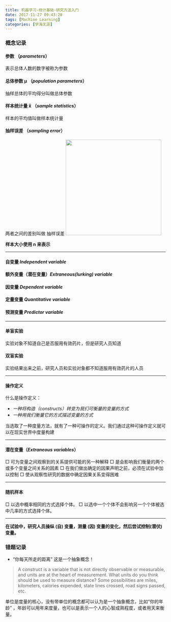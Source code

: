 ```yaml
---
title: 机器学习-统计基础-研究方法入门
date: 2017-11-27 09:43:20
tags: [Machine Learning]
categories: [学海无涯]
---
```


### 概念记录

#### 参数 （*parameters*）
表示总体人数的数字被称为参数


####  总体参数  μ （*population parameters*）
抽样总体的平均得分叫做总体参数


#### 样本统计量 x̅ （*sample statistic*s）
样本的平均值叫做样本统计量

<!--more-->
#### 抽样误差 （*sampling error*）

两者之间的差别叫做 抽样误差
<img src="http://qiniu.huyangjie.cn/article/img/sampling_error.jpg" width="300px">

__样本大小使用 n 来表示__

--- 
#### 自变量 _Independent variable_
#### 额外变量（潜在变量）_Extraneous(lurking) variable_
#### 因变量 _Dependent variable_
#### 定量变量 _Quantitative variable_
#### 预测变量 _Predictor variable_

---
#### 单盲实验 
实验对象不知道自己是否服用有效药片，但是研究人员知道

#### 双盲实验
实验结果出来之前，研究人员和实验对象都不知道服用有效药片的人员

--- 
#### 操作定义
什么是操作定义：
* _一种将构造（constructs）转变为我们可衡量的变量的方式_
* _一种用我们衡量它的方式描述变量的方式_

 当选取了一种度量方法，就有了一种可操作的定义。我们通过这种可操作定义就可以在现实世界中度量构建
 
 ---
#### 潜在变量（_Extraneous variables_）
 □ 可为变量之间观察到的关系提供可能的另一种解释
□ 是会影响我们衡量的两个或多个变量之间关系的因素
□ 在我们做出确定的因果声明之前，必须在试验中加以控制
□ 使从观察性研究的数据中确定因果关系变得困难

---
#### 随机样本
□ 以选中概率相同的方式选择个体。
□ 以选中一个个体不会影响另一个个体被选中几率的方式选择个体。

---
__在试验中，研究人员操纵 (自) 变量，测量 (因) 变量的变化，然后尝试控制(潜伏)变量。__

### 错题记录

* “你每天所走的距离” 这是一个抽象概念！

>A construct is a variable that is not directly observable or measurable, and units are at the heart of measurement. What units do you think should be used to measure distance? Some possibilities are miles, kilometers, calories expended, state lines crossed, road signs passed, etc.

单位是度量的核心，没有带单位的概念都可以认为是一个抽象概念，比如“你的年龄” ，年龄可以用年来度量，也可以是表示一个人的心智成熟程度，或者用天来衡量。


